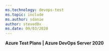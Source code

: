 ```yaml
---
ms.technology: devops-test
ms.topic: include
ms.author: sdanie
author: steved0x
ms.date: 09/03/2020
---
```


**Azure Test Plans | Azure DevOps Server 2020**
